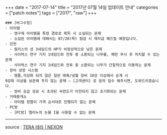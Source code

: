 +++
date = "2017-07-14"
title = "2017년 07월 14일 업데이트 안내"
categories = ["patch notes"]
tags = ["2017", "raw"]
+++

```
### [버그수정]
- 아이템
  - 영구제 아이템을 특정 경로로 획득 시 소실되는 문제
  - 소실된 아이템에 대해서는 07/20(목) 점검 시 재지급 해드릴 예정입니다.
- 던전
  - 릴리스의 성 3네임드의 HP가 비정상적으로 낮은 문제
  - 사이럭스 연구 기지 1네임드와 전투 중 소환되는 나무를, 패턴 무시 후 처치할 수 있는 문제
  - 사이럭스 연구 기지 1네임드와 전투 중 소환되는 나무가 간헐적으로 이동하는 문제
- 장비 성장 시스템
  - 명품,각성화 되지 않은 일반 매혹/냉혈 장비 10강 이상에서 승계 시
9강화 이상을 보존해 주지 않는 문제 – [고객센터] 로 문의 접수 해주시면, 도와드리겠습니다.
  - 장비 승급 성공 시 초과된 숙련도가 이전되지 않고 초기화되는 문제
- 거래중개소
  - 아이템 정렬이 가격 순서대로 진행되지 않는 문제
- PC방
  - [PC방] 엘리누의 눈물 I을 사용할 수 없는 문제
```

----

source : [TERA 테라 | NEXON](http://tera.nexon.com/news/update/view.aspx?n4articlesn=287)
